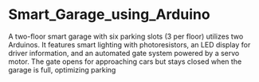 # Smart_Garage_using_Arduino
A two-floor smart garage with six parking slots (3 per floor) utilizes two Arduinos. It features smart lighting with photoresistors, an LED display for driver information, and an automated gate system powered by a servo motor. The gate opens for approaching cars but stays closed when the garage is full, optimizing parking
